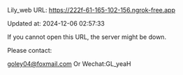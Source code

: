 Lily_web URL: https://222f-61-165-102-156.ngrok-free.app

Updated at: 2024-12-06 02:57:33

If you cannot open this URL, the server might be down.

Please contact: 

goley04@foxmail.com Or Wechat:GL_yeaH